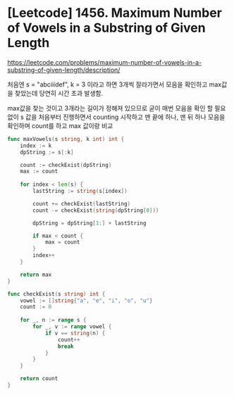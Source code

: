 # [Leetcode] 1456. Maximum Number of Vowels in a Substring of Given Length


https://leetcode.com/problems/maximum-number-of-vowels-in-a-substring-of-given-length/description/

<!--more-->

처음엔 s = "abciiidef", k = 3 이라고 하면 3개씩 잘라가면서 모음을 확인하고 max값을 찾았는데 당연히 시간 초과 발생함.

max값을 찾는 것이고 3개라는 길이가 정해져 있으므로 굳이 매번 모음을 확인 할 필요없이 s 값을 처음부터 진행하면서 counting 시작하고 맨 끝에 하나, 맨 뒤 하나 모음을 확인하며 count를 하고 max 값이랑 비교

```go
func maxVowels(s string, k int) int {
    index := k
    dpString := s[:k]

    count := checkExist(dpString)
    max := count
    
    for index < len(s) {
        lastString := string(s[index])

        count += checkExist(lastString)
        count -= checkExist(string(dpString[0]))

        dpString = dpString[1:] + lastString

        if max < count {
            max = count
        }
        index++
    }

    return max
}

func checkExist(s string) int {
    vowel := []string{"a", "e", "i", "o", "u"}
    count := 0
    
    for _, n := range s {
        for _, v := range vowel {
            if v == string(n) {
                count++
                break
            }
        }
    }

    return count
}
```
